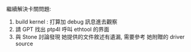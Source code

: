 繼續解決卡關問題:
1. build kernel : 打算加 debug 訊息進去觀察
2. 請 GPT 找出 ptp4l 呼叫 ethtool 的界面
3. 與 Stone 討論發現 她提供的文件敘述有遺漏, 需要參考 她附贈的 driver source 
